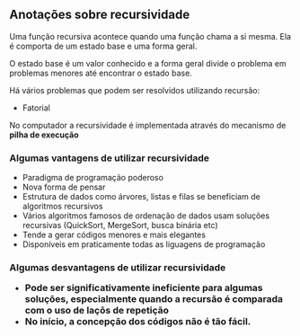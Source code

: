 <h2>Anotações sobre recursividade</h2>

<p>Uma função recursiva acontece quando uma função chama a si mesma. Ela é comporta de um estado base e uma forma geral. <br>

O estado base é um valor conhecido e a forma geral divide o problema em problemas menores até encontrar o estado base. <p>

<p>Há vários problemas que podem ser resolvidos utilizando recursão: 
<ul>
    <li>Fatorial</l>
</ul>
</p>

<p>
No computador a recursividade é implementada através do mecanismo de <b>pilha de execução</b>
</p>

<h3>Algumas vantagens de utilizar recursividade</h3>
<ul>
    <li>Paradigma de programação poderoso</li>
    <li>Nova forma de pensar</li>
    <li>Estrutura de dados como árvores, listas e filas se beneficiam de algoritmos recursivos</li>
    <li>Vários algoritmos famosos de ordenação de dados usam soluções recursivas (QuickSort, MergeSort, busca binária etc)</li>
    <li>Tende a gerar códigos menores e mais elegantes</li>
    <li>Disponíveis em praticamente todas as liguagens de programação</li>
</ul>

<h3>Algumas desvantagens de utilizar recursividade
<ul>
    <li>Pode ser significativamente ineficiente para algumas soluções, especialmente quando a recursão é comparada com o uso de laçõs de repetição</li>
    <li>No início, a concepção dos códigos não é tão fácil. </li>
</ul>